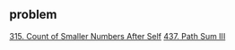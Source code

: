 ## problem
[315. Count of Smaller Numbers After Self](https://leetcode.com/problems/count-of-smaller-numbers-after-self/)
[437. Path Sum III](https://leetcode.com/problems/path-sum-iii/)